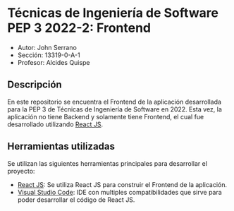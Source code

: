 # Técnicas de Ingeniería de Software PEP 3 2022-2: Frontend

* Autor: John Serrano
* Sección: 13319-0-A-1
* Profesor: Alcides Quispe

## Descripción
En este repositorio se encuentra el Frontend de la aplicación desarrollada para la PEP 3 de Técnicas de Ingeniería de Software en 2022. Esta vez, la aplicación no tiene Backend y solamente tiene Frontend, el cual fue desarrollado utilizando [React JS](https://reactjs.org).

## Herramientas utilizadas

Se utilizan las siguientes herramientas principales para desarrollar el proyecto:

* [React JS](https://reactjs.org): Se utiliza React JS para construir el Frontend de la aplicación.
* [Visual Studio Code](https://code.visualstudio.com): IDE con multiples compatibilidades que sirve para poder desarrollar el código de React JS.
